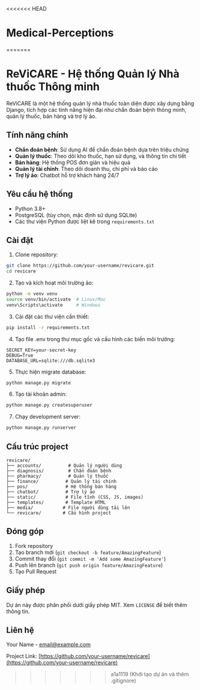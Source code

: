 <<<<<<< HEAD
# Medical-Perceptions
=======
# ReViCARE - Hệ thống Quản lý Nhà thuốc Thông minh

ReViCARE là một hệ thống quản lý nhà thuốc toàn diện được xây dựng bằng Django, tích hợp các tính năng hiện đại như chẩn đoán bệnh thông minh, quản lý thuốc, bán hàng và trợ lý ảo.

## Tính năng chính

- **Chẩn đoán bệnh**: Sử dụng AI để chẩn đoán bệnh dựa trên triệu chứng
- **Quản lý thuốc**: Theo dõi kho thuốc, hạn sử dụng, và thông tin chi tiết
- **Bán hàng**: Hệ thống POS đơn giản và hiệu quả
- **Quản lý tài chính**: Theo dõi doanh thu, chi phí và báo cáo
- **Trợ lý ảo**: Chatbot hỗ trợ khách hàng 24/7

## Yêu cầu hệ thống

- Python 3.8+
- PostgreSQL (tùy chọn, mặc định sử dụng SQLite)
- Các thư viện Python được liệt kê trong `requirements.txt`

## Cài đặt

1. Clone repository:
```bash
git clone https://github.com/your-username/revicare.git
cd revicare
```

2. Tạo và kích hoạt môi trường ảo:
```bash
python -m venv venv
source venv/bin/activate  # Linux/Mac
venv\Scripts\activate     # Windows
```

3. Cài đặt các thư viện cần thiết:
```bash
pip install -r requirements.txt
```

4. Tạo file .env trong thư mục gốc và cấu hình các biến môi trường:
```
SECRET_KEY=your-secret-key
DEBUG=True
DATABASE_URL=sqlite:///db.sqlite3
```

5. Thực hiện migrate database:
```bash
python manage.py migrate
```

6. Tạo tài khoản admin:
```bash
python manage.py createsuperuser
```

7. Chạy development server:
```bash
python manage.py runserver
```

## Cấu trúc project

```
revicare/
├── accounts/          # Quản lý người dùng
├── diagnosis/         # Chẩn đoán bệnh
├── pharmacy/          # Quản lý thuốc
├── finance/          # Quản lý tài chính
├── pos/              # Hệ thống bán hàng
├── chatbot/          # Trợ lý ảo
├── static/           # File tĩnh (CSS, JS, images)
├── templates/        # Template HTML
├── media/           # File người dùng tải lên
└── revicare/        # Cấu hình project
```

## Đóng góp

1. Fork repository
2. Tạo branch mới (`git checkout -b feature/AmazingFeature`)
3. Commit thay đổi (`git commit -m 'Add some AmazingFeature'`)
4. Push lên branch (`git push origin feature/AmazingFeature`)
5. Tạo Pull Request

## Giấy phép

Dự án này được phân phối dưới giấy phép MIT. Xem `LICENSE` để biết thêm thông tin.

## Liên hệ

Your Name - email@example.com

Project Link: [https://github.com/your-username/revicare](https://github.com/your-username/revicare) 
>>>>>>> a1a1119 (Khởi tạo dự án và thêm .gitignore)
